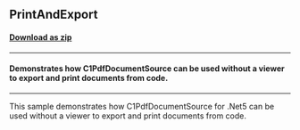 ## PrintAndExport
#### [Download as zip](https://minhaskamal.github.io/DownGit/#/home?url=https://github.com/GrapeCity/ComponentOne-WinForms-Samples/tree/master/Core\C1.Win.Document\CS\PrintAndExport)
____
#### Demonstrates how C1PdfDocumentSource can be used without a viewer to export and print documents from code.
____
This sample demonstrates how C1PdfDocumentSource for .Net5 can be used without a viewer to export and print documents from code.
